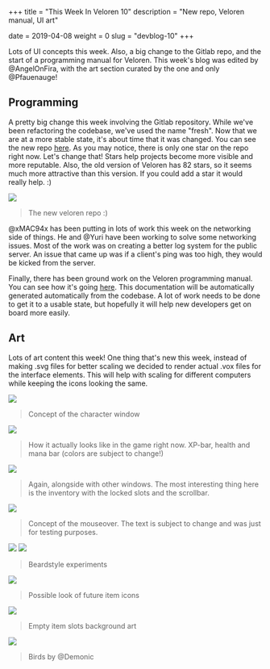 +++
title = "This Week In Veloren 10"
description = "New repo, Veloren manual, UI art"

date = 2019-04-08
weight = 0
slug = "devblog-10"
+++

Lots of UI concepts this week. Also, a big change to the Gitlab repo, and the start of a programming manual for Veloren. This week's blog was edited by @AngelOnFira, with the art section curated by the one and only @Pfauenauge!

## Programming

A pretty big change this week involving the Gitlab repository. While we've been refactoring the codebase, we've used the name "fresh". Now that we are at a more stable state, it's about time that it was changed. You can see the new repo [here](https://gitlab.com/veloren/veloren). As you may notice, there is only one star on the repo right now. Let's change that! Stars help projects become more visible and more reputable. Also, the old version of Veloren has 82 stars, so it seems much more attractive than this version. If you could add a star it would really help. :)

<img src="https://cdn.discordapp.com/attachments/539518074106413056/564907699062571089/unknown.png"/>

> The new veloren repo :)

@xMAC94x has been putting in lots of work this week on the networking side of things. He and @Yuri have been working to solve some networking issues. Most of the work was on creating a better log system for the public server. An issue that came up was if a client's ping was too high, they would be kicked from the server.

Finally, there has been ground work on the Veloren programming manual. You can see how it's going [here](manual.veloren.net). This documentation will be automatically generated automatically from the codebase. A lot of work needs to be done to get it to a usable state, but hopefully it will help new developers get on board more easily.

## Art

Lots of art content this week! One thing that's new this week, instead of making .svg files for better scaling we decided to render actual .vox files for the interface elements. This will help with scaling for different computers while keeping the icons looking the same.

<img src="https://media.discordapp.net/attachments/467073814208053248/563342034245517314/unknown.png"/>

> Concept of the character window

<img src="https://media.discordapp.net/attachments/467073814208053248/563851682564276247/unknown.png?width=1194&height=703"/>

> How it actually looks like in the game right now. XP-bar, health and mana bar (colors are subject to change!)

<img src="https://images-ext-2.discordapp.net/external/MIDJGUgzxUNl5zGER6OqA8oOpyzOhbYlCknnm7aRVPY/%3Fwidth%3D1195%26height%3D702/https/media.discordapp.net/attachments/481112886308110339/563783087977136128/unknown.png"/>

> Again, alongside with other windows. The most interesting thing here is the inventory with the locked slots and the scrollbar.

<img src="https://media.discordapp.net/attachments/467073814208053248/563754012436856858/unknown.png"/>

> Concept of the mouseover. The text is subject to change and was just for testing purposes.

<img src="https://media.discordapp.net/attachments/449660795857403905/564508848342171668/unknown.png"/>

<img src="https://cdn.discordapp.com/attachments/449660795857403905/564502406113787924/unknown.png"/>

> Beardstyle experiments

<img src="https://cdn.discordapp.com/attachments/449660795857403905/563684535460429844/unknown.png"/>

> Possible look of future item icons

<img src="https://cdn.discordapp.com/attachments/449660795857403905/563693846651994118/unknown.png"/>

> Empty item slots background art

<img src="https://cdn.discordapp.com/attachments/449660795857403905/564592243265110036/unknown.png"/>

> Birds by @Demonic